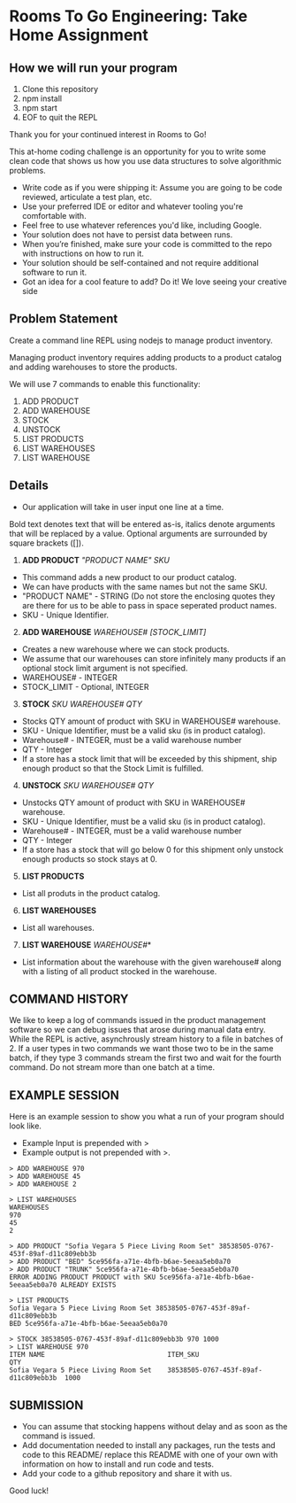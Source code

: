 # Rooms To Go Engineering: Take Home Assignment

## How we will run your program
1. Clone this repository
2. npm install
3. npm start
4. EOF to quit the REPL

Thank you for your continued interest in Rooms to Go!

This at-home coding challenge is an opportunity for you to write some clean code that shows us how you use data structures to solve algorithmic problems.

  * Write code as if you were shipping it: Assume you are going to be code reviewed, articulate a test plan, etc.
  * Use your preferred IDE or editor and whatever tooling you're comfortable with.
  * Feel free to use whatever references you'd like, including Google.
  * Your solution does not have to persist data between runs.
  * When you’re finished, make sure your code is committed to the repo with instructions on how to run it.
  * Your solution should be self-contained and not require additional software to run it.
  * Got an idea for a cool feature to add? Do it! We love seeing your creative side

## Problem Statement
Create a command line REPL using nodejs to manage product inventory.

Managing product inventory requires adding products to a product catalog and adding warehouses to store the products.

We will use 7 commands to enable this functionality:
1. ADD PRODUCT
2. ADD WAREHOUSE
3. STOCK
4. UNSTOCK
5. LIST PRODUCTS
6. LIST WAREHOUSES
7. LIST WAREHOUSE

## Details
- Our application will take in user input one line at a time.

Bold text denotes text that will be entered as-is, italics denote arguments that will be replaced by a value. Optional arguments are surrounded by square brackets ([]).

1. **ADD PRODUCT** *"PRODUCT NAME"* *SKU*
- This command adds a new product to our product catalog.
- We can have products with the same names but not the same SKU.
- "PRODUCT NAME" - STRING (Do not store the enclosing quotes they are there for us to be able to pass in space seperated product names.
- SKU - Unique Identifier.

2. **ADD WAREHOUSE** *WAREHOUSE#*  *[STOCK_LIMIT]*
- Creates a new warehouse where we can stock products.
- We assume that our warehouses can store infinitely many products if an optional stock limit argument is not specified.
- WAREHOUSE# - INTEGER
- STOCK_LIMIT - Optional, INTEGER

3. **STOCK** *SKU* *WAREHOUSE#* *QTY*
- Stocks QTY amount of product with SKU in WAREHOUSE# warehouse.
- SKU - Unique Identifier, must be a valid sku (is in product catalog).
- Warehouse# - INTEGER, must be a valid warehouse number
- QTY - Integer
- If a store has a stock limit that will be exceeded by this shipment, ship enough product so that the Stock Limit is fulfilled.

4. **UNSTOCK** *SKU* *WAREHOUSE#* *QTY*
- Unstocks QTY amount of product with SKU in WAREHOUSE# warehouse.
- SKU - Unique Identifier, must be a valid sku (is in product catalog).
- Warehouse# - INTEGER, must be a valid warehouse number
- QTY - Integer
- If a store has a stock that will go below 0 for this shipment only unstock enough products so stock stays at 0.

5. **LIST PRODUCTS**
- List all produts in the product catalog.

6. **LIST WAREHOUSES**
- List all warehouses.

7. **LIST WAREHOUSE** *WAREHOUSE#**
- List information about the warehouse with the given warehouse# along with a listing of all product stocked in the warehouse.


## COMMAND HISTORY
We like to keep a log of commands issued in the product management software so we can debug issues that arose during manual data entry.
While the REPL is active, asynchrously stream history to a file in batches of 2.
If a user types in two commands we want those two to be in the same batch, if they type 3 commands stream the first two and wait for the fourth command.
Do not stream more than one batch at a time.


## EXAMPLE SESSION
Here is an example session to show you what a run of your program should look like.
- Example Input is prepended with >
- Example output is not prepended with >.

```
> ADD WAREHOUSE 970
> ADD WAREHOUSE 45
> ADD WAREHOUSE 2

> LIST WAREHOUSES
WAREHOUSES
970
45
2

> ADD PRODUCT "Sofia Vegara 5 Piece Living Room Set" 38538505-0767-453f-89af-d11c809ebb3b
> ADD PRODUCT "BED" 5ce956fa-a71e-4bfb-b6ae-5eeaa5eb0a70
> ADD PRODUCT "TRUNK" 5ce956fa-a71e-4bfb-b6ae-5eeaa5eb0a70
ERROR ADDING PRODUCT PRODUCT with SKU 5ce956fa-a71e-4bfb-b6ae-5eeaa5eb0a70 ALREADY EXISTS

> LIST PRODUCTS
Sofia Vegara 5 Piece Living Room Set 38538505-0767-453f-89af-d11c809ebb3b
BED 5ce956fa-a71e-4bfb-b6ae-5eeaa5eb0a70

> STOCK 38538505-0767-453f-89af-d11c809ebb3b 970 1000
> LIST WAREHOUSE 970
ITEM NAME                               ITEM_SKU                              QTY
Sofia Vegara 5 Piece Living Room Set    38538505-0767-453f-89af-d11c809ebb3b  1000

```

## SUBMISSION
- You can assume that stocking happens without delay and as soon as the command is issued.
- Add documentation needed to install any packages, run the tests and code to this README/ replace this README with one of your own with information on how to install and run code and tests.
- Add your code to a github repository and share it with us.


Good luck!
